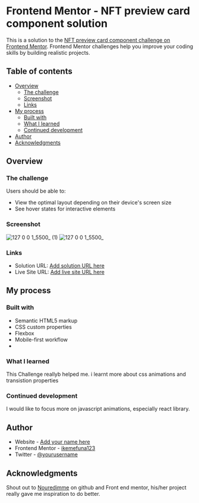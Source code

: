 # Frontend Mentor - NFT preview card component solution

This is a solution to the [NFT preview card component challenge on Frontend Mentor](https://www.frontendmentor.io/challenges/nft-preview-card-component-SbdUL_w0U). Frontend Mentor challenges help you improve your coding skills by building realistic projects.

## Table of contents

- [Overview](#overview)
  - [The challenge](#the-challenge)
  - [Screenshot](#screenshot)
  - [Links](#links)
- [My process](#my-process)
  - [Built with](#built-with)
  - [What I learned](#what-i-learned)
  - [Continued development](#continued-development)
- [Author](#author)
- [Acknowledgments](#acknowledgments)

## Overview

### The challenge

Users should be able to:

- View the optimal layout depending on their device's screen size
- See hover states for interactive elements

### Screenshot

![127 0 0 1_5500_ (1)](https://user-images.githubusercontent.com/108136348/193043439-a8252285-45ba-4a78-bd9f-69c22c04b8bb.png)
![127 0 0 1_5500_](https://user-images.githubusercontent.com/108136348/193043478-444ddd7e-243a-43cb-9dcd-2f9b9a75e461.png)

### Links

- Solution URL: [Add solution URL here](https://your-solution-url.com)
- Live Site URL: [Add live site URL here](https://your-live-site-url.com)

## My process

### Built with

- Semantic HTML5 markup
- CSS custom properties
- Flexbox
- Mobile-first workflow
-

### What I learned

This Challenge reallyb helped me. i learnt more about css animations and transistion properties

### Continued development

I would like to focus more on javascript animations, especially react library.

## Author

- Website - [Add your name here](https://www.your-site.com)
- Frontend Mentor - [ikemefuna123](https://www.frontendmentor.io/profile/ikemefuna123)
- Twitter - [@yourusername](https://www.twitter.com/Prince__1024)

## Acknowledgments

Shout out to [Nouredimme](https://github.com/Noureddine-20) on github and Front end mentor, his/her project really gave me inspiration to do better.
